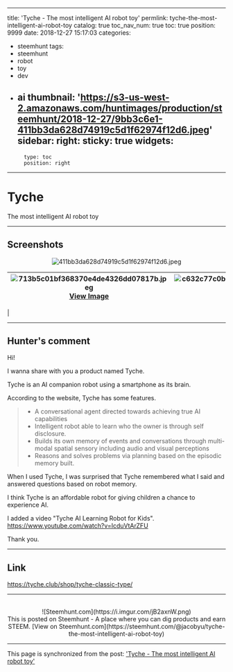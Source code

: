 
---
title: 'Tyche - The most intelligent AI robot toy'
permlink: tyche-the-most-intelligent-ai-robot-toy
catalog: true
toc_nav_num: true
toc: true
position: 9999
date: 2018-12-27 15:17:03
categories:
- steemhunt
tags:
- steemhunt
- robot
- toy
- dev
- ai
thumbnail: 'https://s3-us-west-2.amazonaws.com/huntimages/production/steemhunt/2018-12-27/9bb3c6e1-411bb3da628d74919c5d1f62974f12d6.jpeg'
sidebar:
    right:
        sticky: true
widgets:
    -
        type: toc
        position: right
---


# Tyche
The most intelligent AI robot toy

---
## Screenshots
<center><img alt="411bb3da628d74919c5d1f62974f12d6.jpeg" src="https://s3-us-west-2.amazonaws.com/huntimages/production/steemhunt/2018-12-27/9bb3c6e1-411bb3da628d74919c5d1f62974f12d6.jpeg"/></center>

| <center><img alt="713b5c01bf368370e4de4326dd07817b.jpeg" src="https://s3-us-west-2.amazonaws.com/huntimages/production/steemhunt/2018-12-27/ed27d86c-713b5c01bf368370e4de4326dd07817b.jpeg"/><br><a href="https://s3-us-west-2.amazonaws.com/huntimages/production/steemhunt/2018-12-27/ed27d86c-713b5c01bf368370e4de4326dd07817b.jpeg">View Image</a></center> | <center><img alt="c632c77c0bc2cd7c2b2ecb4e30a11d75.jpeg" src="https://s3-us-west-2.amazonaws.com/huntimages/production/steemhunt/2018-12-27/288b3cd1-c632c77c0bc2cd7c2b2ecb4e30a11d75.jpeg"/><br><a href="https://s3-us-west-2.amazonaws.com/huntimages/production/steemhunt/2018-12-27/288b3cd1-c632c77c0bc2cd7c2b2ecb4e30a11d75.jpeg">View Image</a></center> |
| - | - |
|

---
## Hunter's comment
Hi!

I wanna share with you a product named Tyche.

Tyche is an AI companion robot using a smartphone as its brain.

According to the website, Tyche has some features.

> * A conversational agent directed towards achieving true AI capabilities
> * Intelligent robot able to learn who the owner is through self disclosure.
> * Builds its own memory of events and conversations through multi-modal spatial sensory including audio and visual perceptions
> * Reasons and solves problems via planning based on the episodic memory built.

When I used Tyche, I was surprised that Tyche remembered what I said and answered questions based on robot memory.

I think Tyche is an affordable robot for giving children a chance to experience AI.


I added a video "Tyche AI Learning Robot for Kids".
https://www.youtube.com/watch?v=IcduVtArZFU

Thank you.

---
## Link
https://tyche.club/shop/tyche-classic-type/

---
<center><br/>![Steemhunt.com](https://i.imgur.com/jB2axnW.png)<br/>
This is posted on Steemhunt - A place where you can dig products and earn STEEM.
[View on Steemhunt.com](https://steemhunt.com/@jacobyu/tyche-the-most-intelligent-ai-robot-toy)
</center>

- - -

This page is synchronized from the post: ['Tyche - The most intelligent AI robot toy'](https://steemit.com/@jacobyu/tyche-the-most-intelligent-ai-robot-toy)
